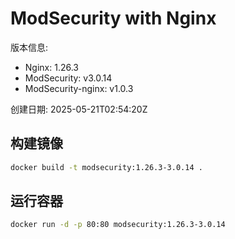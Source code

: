 # ModSecurity with Nginx

版本信息:
- Nginx: 1.26.3
- ModSecurity: v3.0.14
- ModSecurity-nginx: v1.0.3

创建日期: 2025-05-21T02:54:20Z

## 构建镜像

```bash
docker build -t modsecurity:1.26.3-3.0.14 .
```

## 运行容器

```bash
docker run -d -p 80:80 modsecurity:1.26.3-3.0.14
```
